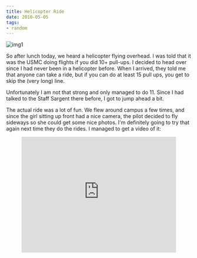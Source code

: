 ```yaml
---
title: Helicopter Ride
date: 2010-05-05
tags:
- random
---
```


![img1](/images/blgr/IMG_0665.jpg)


So after lunch today, we heard a helicopter flying overhead. I was told that it was the USMC doing flights if you did 10+ pull-ups. I decided to head over since I had never been in a helicopter before. When I arrived, they told me that anyone can take a ride, but if you can do at least 15 pull ups, you get to skip the (very long) line.

Unfortunately I am not that strong and only managed to do 11. Since I had talked to the Staff Sargent there before, I got to jump ahead a bit.

The actual ride was a lot of fun. We flew around campus a few times, and since the girl sitting up front had a nice camera, the pilot decided to fly sideways so she could get some nice photos. I'm definitely going to try that again next time they do the rides. I managed to get a video of it:

<div align="center"><iframe width="420" height="315" src="https://www.youtube.com/embed/jqEbTngPrho" frameborder="0" allowfullscreen></iframe></div>
